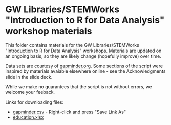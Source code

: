# GW Libraries/STEMWorks "Introduction to R for Data Analysis" workshop materials

This folder contains materials for the GW Libraries/STEMWorks "Introduction to R for Data Analysis" workshops.  Materials are updated on an ongoing basis, so they are likely change (hopefully improve) over time.

Data sets are courtesy of [gapminder.org](gapminder.org).  Some sections of the script were inspired by materials avaiable elsewhere online - see the Acknowledgments slide in the slide deck. 

While we make no guarantees that the script is not without errors, we welcome your feeback.

Links for downloading files:

- [gapminder.csv](https://raw.githubusercontent.com/gwu-libraries/gwlibraries-workshops/master/r-for-data-analysis/gapminder.csv) - Right-click and press "Save Link As"
- [education.xlsx](https://github.com/gwu-libraries/gwlibraries-workshops/raw/master/r-for-data-analysis/education.xlsx)
